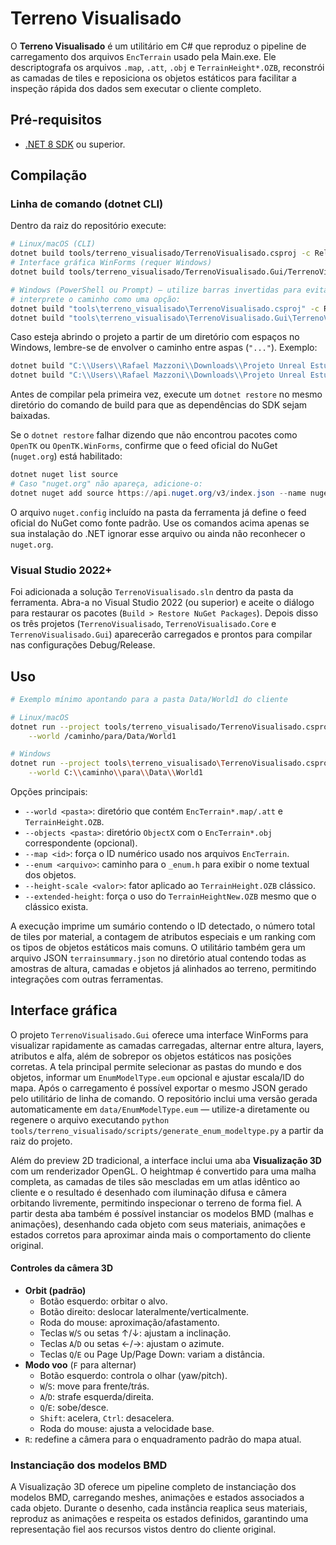 # Terreno Visualisado

O **Terreno Visualisado** é um utilitário em C# que reproduz o pipeline de
carregamento dos arquivos `EncTerrain` usado pela Main.exe. Ele descriptografa os
arquivos `.map`, `.att`, `.obj` e `TerrainHeight*.OZB`, reconstrói as camadas de
tiles e reposiciona os objetos estáticos para facilitar a inspeção rápida dos
dados sem executar o cliente completo.

## Pré-requisitos

* [.NET 8 SDK](https://dotnet.microsoft.com/download/dotnet/8.0) ou superior.

## Compilação

### Linha de comando (dotnet CLI)

Dentro da raiz do repositório execute:

```bash
# Linux/macOS (CLI)
dotnet build tools/terreno_visualisado/TerrenoVisualisado.csproj -c Release
# Interface gráfica WinForms (requer Windows)
dotnet build tools/terreno_visualisado/TerrenoVisualisado.Gui/TerrenoVisualisado.Gui.csproj -c Release

# Windows (PowerShell ou Prompt) — utilize barras invertidas para evitar que o MSBuild
# interprete o caminho como uma opção:
dotnet build "tools\terreno_visualisado\TerrenoVisualisado.csproj" -c Release
dotnet build "tools\terreno_visualisado\TerrenoVisualisado.Gui\TerrenoVisualisado.Gui.csproj" -c Release
```

Caso esteja abrindo o projeto a partir de um diretório com espaços no Windows,
lembre-se de envolver o caminho entre aspas (`"..."`). Exemplo:

```powershell
dotnet build "C:\\Users\\Rafael Mazzoni\\Downloads\\Projeto Unreal Estudos\\Ferramentas GFX\\Main-master\\Main-master\\tools\\terreno_visualisado\\TerrenoVisualisado.csproj" -c Release
dotnet build "C:\\Users\\Rafael Mazzoni\\Downloads\\Projeto Unreal Estudos\\Ferramentas GFX\\Main-master\\Main-master\\tools\\terreno_visualisado\\TerrenoVisualisado.Gui\\TerrenoVisualisado.Gui.csproj" -c Release
```

Antes de compilar pela primeira vez, execute um `dotnet restore` no mesmo
diretório do comando de build para que as dependências do SDK sejam baixadas.

Se o `dotnet restore` falhar dizendo que não encontrou pacotes como `OpenTK`
ou `OpenTK.WinForms`, confirme que o feed oficial do NuGet (`nuget.org`) está
habilitado:

```powershell
dotnet nuget list source
# Caso "nuget.org" não apareça, adicione-o:
dotnet nuget add source https://api.nuget.org/v3/index.json --name nuget.org
```

O arquivo `nuget.config` incluído na pasta da ferramenta já define o feed
oficial do NuGet como fonte padrão. Use os comandos acima apenas se sua
instalação do .NET ignorar esse arquivo ou ainda não reconhecer o `nuget.org`.

### Visual Studio 2022+

Foi adicionada a solução `TerrenoVisualisado.sln` dentro da pasta da
ferramenta. Abra-a no Visual Studio 2022 (ou superior) e aceite o diálogo para
restaurar os pacotes (`Build > Restore NuGet Packages`). Depois disso os três
projetos (`TerrenoVisualisado`, `TerrenoVisualisado.Core` e
`TerrenoVisualisado.Gui`) aparecerão carregados e prontos para compilar nas
configurações Debug/Release.

## Uso

```bash
# Exemplo mínimo apontando para a pasta Data/World1 do cliente

# Linux/macOS
dotnet run --project tools/terreno_visualisado/TerrenoVisualisado.csproj -- \
    --world /caminho/para/Data/World1

# Windows
dotnet run --project tools\terreno_visualisado\TerrenoVisualisado.csproj -- \
    --world C:\\caminho\\para\\Data\\World1
```

Opções principais:

* `--world <pasta>`: diretório que contém `EncTerrain*.map/.att` e `TerrainHeight.OZB`.
* `--objects <pasta>`: diretório `ObjectX` com o `EncTerrain*.obj` correspondente (opcional).
* `--map <id>`: força o ID numérico usado nos arquivos `EncTerrain`.
* `--enum <arquivo>`: caminho para o `_enum.h` para exibir o nome textual dos objetos.
* `--height-scale <valor>`: fator aplicado ao `TerrainHeight.OZB` clássico.
* `--extended-height`: força o uso do `TerrainHeightNew.OZB` mesmo que o clássico exista.

A execução imprime um sumário contendo o ID detectado, o número total de tiles
por material, a contagem de atributos especiais e um ranking com os tipos de
objetos estáticos mais comuns. O utilitário também gera um arquivo JSON
`terrainsummary.json` no diretório atual contendo todas as amostras de altura,
camadas e objetos já alinhados ao terreno, permitindo integrações com outras
ferramentas.

## Interface gráfica

O projeto `TerrenoVisualisado.Gui` oferece uma interface WinForms para
visualizar rapidamente as camadas carregadas, alternar entre altura, layers,
atributos e alfa, além de sobrepor os objetos estáticos nas posições corretas.
A tela principal permite selecionar as pastas do mundo e dos objetos, informar
um `EnumModelType.eum` opcional e ajustar escala/ID do mapa. Após o carregamento
é possível exportar o mesmo JSON gerado pelo utilitário de linha de comando.
O repositório inclui uma versão gerada automaticamente em `data/EnumModelType.eum`
— utilize-a diretamente ou regenere o arquivo executando
`python tools/terreno_visualisado/scripts/generate_enum_modeltype.py` a partir
da raiz do projeto.

Além do preview 2D tradicional, a interface inclui uma aba **Visualização 3D**
com um renderizador OpenGL. O heightmap é convertido para uma malha completa,
as camadas de tiles são mescladas em um atlas idêntico ao cliente e o resultado
é desenhado com iluminação difusa e câmera orbitando livremente, permitindo
inspecionar o terreno de forma fiel. A partir desta aba também é possível
instanciar os
modelos BMD (malhas e animações), desenhando cada objeto com seus materiais,
animações e estados corretos para aproximar ainda mais o comportamento do
cliente original.

#### Controles da câmera 3D

* **Orbit (padrão)**
  * Botão esquerdo: orbitar o alvo.
  * Botão direito: deslocar lateralmente/verticalmente.
  * Roda do mouse: aproximação/afastamento.
  * Teclas `W`/`S` ou setas ↑/↓: ajustam a inclinação.
  * Teclas `A`/`D` ou setas ←/→: ajustam o azimute.
  * Teclas `Q`/`E` ou Page Up/Page Down: variam a distância.
* **Modo voo** (`F` para alternar)
  * Botão esquerdo: controla o olhar (yaw/pitch).
  * `W`/`S`: move para frente/trás.
  * `A`/`D`: strafe esquerda/direita.
  * `Q`/`E`: sobe/desce.
  * `Shift`: acelera, `Ctrl`: desacelera.
  * Roda do mouse: ajusta a velocidade base.
* `R`: redefine a câmera para o enquadramento padrão do mapa atual.

### Instanciação dos modelos BMD

A Visualização 3D oferece um pipeline completo de instanciação dos modelos BMD,
carregando meshes, animações e estados associados a cada objeto. Durante o
desenho, cada instância reaplica seus materiais, reproduz as animações e
respeita os estados definidos, garantindo uma representação fiel aos recursos
vistos dentro do cliente original.
